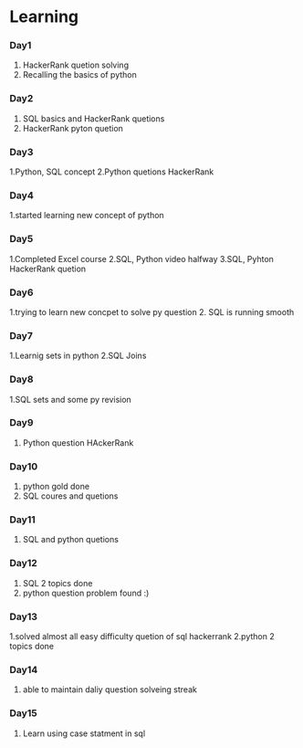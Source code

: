 # Learning

### Day1
1. HackerRank quetion solving
2. Recalling the basics of python

### Day2
1. SQL basics and HackerRank quetions
2. HackerRank pyton quetion
### Day3
1.Python, SQL concept
2.Python quetions HackerRank
### Day4
1.started learning new concept of python
### Day5
1.Completed Excel course
2.SQL, Python video halfway
3.SQL, Pyhton HackerRank quetion
### Day6
1.trying to learn new concpet to solve py question
2. SQL is running smooth
### Day7
1.Learnig sets in python
2.SQL Joins
### Day8
1.SQL sets and some py revision
### Day9
1. Python question HAckerRank
### Day10
1. python gold done
2. SQL coures and quetions
### Day11
1. SQL and python quetions
### Day12
1. SQL 2 topics done
2. python question problem found :)
### Day13
1.solved almost all easy difficulty quetion of sql hackerrank
2.python 2 topics done 
### Day14 
1. able to maintain daliy question solveing streak
### Day15
1. Learn using case statment in sql
